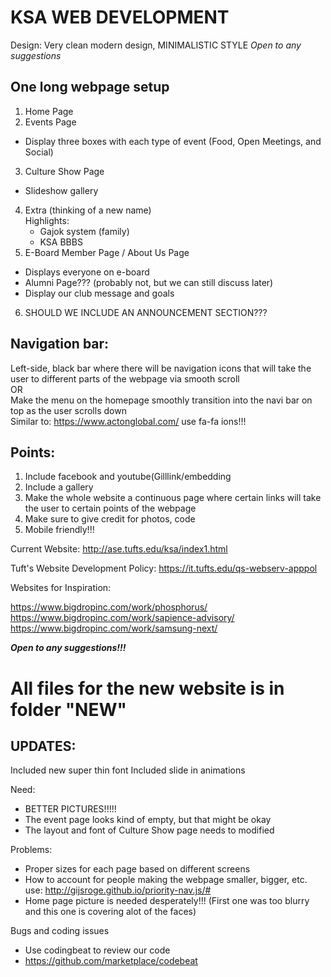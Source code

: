 # KSA WEB DEVELOPMENT

Design: Very clean modern design, MINIMALISTIC STYLE
*Open to any suggestions*


## One long webpage setup
1. Home Page
2. Events Page
  - Display three boxes with each type of event (Food, Open Meetings, and Social)
3. Culture Show Page
  - Slideshow gallery
4. Extra (thinking of a new name)  
  Highlights:  
    - Gajok system (family)
    - KSA BBBS
5. E-Board Member Page / About Us Page
  - Displays everyone on e-board
  - Alumni Page??? (probably not, but we can still discuss later)
  - Display our club message and goals
  
6. SHOULD WE INCLUDE AN ANNOUNCEMENT SECTION???
 
## Navigation bar:  
  Left-side, black bar where there will be navigation icons that will take the user to different parts of the webpage via smooth scroll  
  OR  
  Make the menu on the homepage smoothly transition into the navi bar on top as the user scrolls down  
  Similar to: https://www.actonglobal.com/
  use fa-fa ions!!!

## Points: 
1. Include facebook and youtube(Gilllink/embedding
2. Include a gallery
3. Make the whole website a continuous page where certain links will take the user to certain points of the webpage
4. Make sure to give credit for photos, code
5. Mobile friendly!!!

Current Website: http://ase.tufts.edu/ksa/index1.html

Tuft's Website Development Policy: https://it.tufts.edu/qs-webserv-apppol

Websites for Inspiration:

https://www.bigdropinc.com/work/phosphorus/  
https://www.bigdropinc.com/work/sapience-advisory/  
https://www.bigdropinc.com/work/samsung-next/

***Open to any suggestions!!!***

# All files for the new website is in folder "NEW"

## UPDATES:

Included new super thin font
Included slide in animations

Need: 
  - BETTER PICTURES!!!!!
  - The event page looks kind of empty, but that might be okay
  - The layout and font of Culture Show page needs to modified
    
Problems:
  - Proper sizes for each page based on different screens
  - How to account for people making the webpage smaller, bigger, etc.  
     use: http://gijsroge.github.io/priority-nav.js/#
  - Home page picture is needed desperately!!! (First one was too blurry and this one is covering alot of the faces)
  
Bugs and coding issues
  - Use codingbeat to review our code
  - https://github.com/marketplace/codebeat
